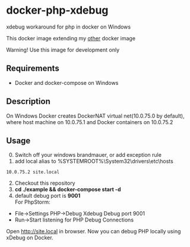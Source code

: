 # docker-php-xdebug

xdebug workaround for php in docker on Windows

This docker image extending my [other](https://github.com/andrdru/docker-php-fpm) docker image

Warning! Use this image for development only

## Requirements

- Docker and docker-compose on Windows

## Description

On Windows Docker creates DockerNAT virtual net(10.0.75.0 by default), where host machine on 10.0.75.1 and Docker containers on 10.0.75.2

## Usage

0. Switch off your windows brandmauer, or add exception rule
1. add local alias to %SYSTEMROOT%\System32\drivers\etc\hosts
```
10.0.75.2 site.local
```
2. Checkout this repository
3. **cd ./example && docker-compose start -d**
4. default debug port is **9001**  
For PhpStorm:
- File->Settings PHP->Debug Xdebug Debug port 9001
- Run->Start listening for PHP Debug Connections

Open http://site.local in browser. Now you can debug PHP locally using xDebug on Docker.
